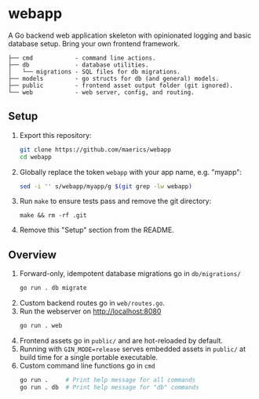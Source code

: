 # webapp

A Go backend web application skeleton with opinionated logging and basic database setup. Bring your own frontend framework.


```
├── cmd            - command line actions.
├── db             - database utilities.
│   └── migrations - SQL files for db migrations.
├── models         - go structs for db (and general) models.
├── public         - frontend asset output folder (git ignored).
└── web            - web server, config, and routing.
```

## Setup

1. Export this repository:
   ```sh
   git clone https://github.com/maerics/webapp
   cd webapp
   ```
1. Globally replace the token `webapp` with your app name, e.g. "myapp":
   ```sh
   sed -i '' s/webapp/myapp/g $(git grep -lw webapp)
   ```
1. Run `make` to ensure tests pass and remove the git directory:
   ```
   make && rm -rf .git
   ```
1. Remove this "Setup" section from the README.

## Overview

1. Forward-only, idempotent database migrations go in `db/migrations/`
   ```sh
   go run . db migrate
   ```
1. Custom backend routes go in `web/routes.go`.
1. Run the webserver on [http://localhost:8080](http://localhost:8080)
   ```sh
   go run . web
   ```
1. Frontend assets go in `public/` and are hot-reloaded by default.
1. Running with `GIN_MODE=release` serves embedded assets in `public/` at build time for a single portable executable.
1. Custom command line functions go in `cmd`
   ```sh
   go run .     # Print help message for all commands
   go run . db  # Print help message for "db" commands
   ```
